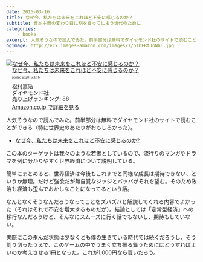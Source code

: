 ```yaml
---
date: 2015-03-16
title: なぜ今、私たちは未来をこれほど不安に感じるのか？
subtitle: 資本主義の変わり目に割を食ってしまう世代のために
categories: 
    - books
excerpt: 人気そうなので読んでみた。前半部分は無料でダイヤモンド社のサイトで読むことができる（特に世界史のあたりがおもしろかった）。
ogimage: http://ecx.images-amazon.com/images/I/51hFRtJnNhL.jpg
---
```


<div class="azlink-box"><div class="azlink-image" style="float:left"><a href="http://www.amazon.co.jp/exec/obidos/ASIN/B00TPC8JYI/warikiru-22/" name="azlinklink" target="_blank"><img src="http://ecx.images-amazon.com/images/I/51hFRtJnNhL._SL160_.jpg" alt="なぜ今、私たちは未来をこれほど不安に感じるのか？" style="border:none" /></a></div><div class="azlink-info" style="float:left;margin-left:15px;line-height:120%"><div class="azlink-name" style="margin-bottom:10px;line-height:120%"><a href="http://www.amazon.co.jp/exec/obidos/ASIN/B00TPC8JYI/warikiru-22/" name="azlinklink" target="_blank">なぜ今、私たちは未来をこれほど不安に感じるのか？</a><div class="azlink-powered-date" style="font-size:7pt;margin-top:5px;font-family:verdana;line-height:120%">posted at 2015.3.16</div></div><div class="azlink-detail">松村嘉浩<br />ダイヤモンド社<br />売り上げランキング: 88<br /></div><div class="azlink-link" style="margin-top:5px"><a href="http://www.amazon.co.jp/exec/obidos/ASIN/B00TPC8JYI/warikiru-22/" target="_blank">Amazon.co.jp で詳細を見る</a></div></div><div class="azlink-footer" style="clear:left"></div></div>

人気そうなので読んでみた。前半部分は無料でダイヤモンド社のサイトで読むことができる（特に世界史のあたりがおもしろかった）。

+ [なぜ今、私たちは未来をこれほど不安に感じるのか?](http://diamond.jp/category/s-miraihuan)

この本のターゲットは我々のような若者としているので、流行りのマンガやドラマを例に分かりやすく世界経済について説明している。

簡単にまとめると、世界経済は今後もこれまでと同様な成長は期待できない、というか無理。だけど強欲だが無自覚なジッジとバッバがそれを望む。そのため政治も経済も歪んでおかしなことになってるという話。

なんとなくそうなんだろうなってことをズバズバと解説してくれる内容でよかった（それはそれで不安を増大するものだが）。結論としては「定常型経済」への移行なんだろうけど、そんなにスムーズに行く話でもないし、期待もしていない。

実際にこの歪んだ状態は少なくとも僕の生きている時代では続くだろうし、そう割り切ったうえで、このゲームの中でうまく立ち振る舞うためにはどうすればよいのか考えさせる1冊となった。これが1,000円なら買いだろう。
